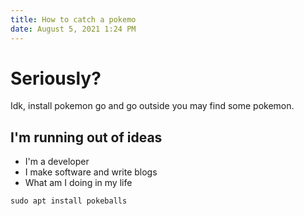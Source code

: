 ```yaml
---
title: How to catch a pokemo
date: August 5, 2021 1:24 PM
---
```


# Seriously?

Idk, install pokemon go and go outside you may find some pokemon.


## I'm running out of ideas

- I'm a developer
- I make software and write blogs
- What am I doing in my life

```
sudo apt install pokeballs
```
